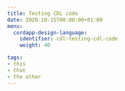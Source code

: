 ```yaml
---
title: Testing CDL code
date: 2020-10-15T00:00:00+01:00
menu:
  cordapp-design-language:
    identifier: cdl-testing-cdl-code
    weight: 40

tags:
- this
- that
- the other
---
```

